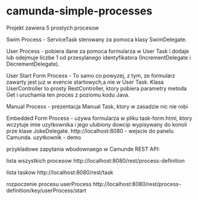 # camunda-simple-processes

Projekt zawiera 5 prostych procesow

Swim Process - ServiceTask sterowany za pomoca klasy SwimDelegate.

User Process - pobiera dane za pomoca formularza w User Task i dodaje lub odejmuje liczbe 1 od przesylanego identyfikatora (IncrementDelegate i DecrementDelegate).

User Start Form Process - To samo co powyzej, z tym, ze formularz zawarty jest juz w evencie startowych,a nie w User Task.
Klasa UserController to prosty RestController, ktory pobiera parametry metoda Get i uruchamia ten proces z poziomu kodu Java.

Manual Process - prezentacja Manual Task, ktory w zasadzie nic nie robi

Embedded Form Process - uzywa formularza w pliku task-form.html, ktory wczytuje imie uzytkownika i jego ulubiony dowcip wypisywany do konoli prze klase JokeDelegate.
http://localhost:8080 - wejscie do panelu Camunda. uzytkownik - demo

przykladowe zapytania wbudownaego w Camunde REST API:

lista wszystkich procesow
http://localhost:8080/rest/process-definition

lista taskow
http://localhost:8080/rest/task

rozpoczenie procesu userProcess
http://localhost:8080/rest/process-definition/key/userProcess/start
